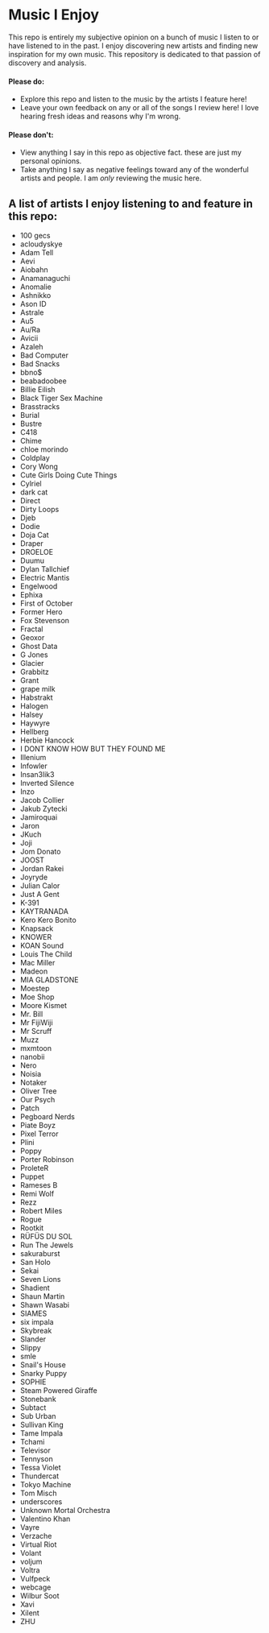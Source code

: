# Music I Enjoy
This repo is entirely my subjective opinion on a bunch of music I listen to or have listened to in the past.
I enjoy discovering new artists and finding new inspiration for my own music. This repository is dedicated to that passion of discovery and analysis.

#### Please **do**:
- Explore this repo and listen to the music by the artists I feature here!
- Leave your own feedback on any or all of the songs I review here! I love hearing fresh ideas and reasons why I'm wrong.
#### Please **don't**:
- View anything I say in this repo as objective fact. these are just my personal opinions.
- Take anything I say as negative feelings toward any of the wonderful artists and people. I am *only* reviewing the music here.

## A list of artists I enjoy listening to and feature in this repo:
- 100 gecs
- acloudyskye
- Adam Tell
- Aevi
- Aiobahn
- Anamanaguchi
- Anomalie
- Ashnikko
- Ason ID
- Astrale
- Au5
- Au/Ra
- Avicii
- Azaleh
- Bad Computer
- Bad Snacks
- bbno$
- beabadoobee
- Billie Eilish
- Black Tiger Sex Machine
- Brasstracks
- Burial
- Bustre
- C418
- Chime
- chloe morindo
- Coldplay
- Cory Wong
- Cute Girls Doing Cute Things
- Cylriel
- dark cat
- Direct
- Dirty Loops
- Djeb
- Dodie
- Doja Cat
- Draper
- DROELOE
- Duumu
- Dylan Tallchief
- Electric Mantis
- Engelwood
- Ephixa
- First of October
- Former Hero
- Fox Stevenson
- Fractal
- Geoxor
- Ghost Data
- G Jones
- Glacier
- Grabbitz
- Grant
- grape milk
- Habstrakt
- Halogen
- Halsey
- Haywyre
- Hellberg
- Herbie Hancock
- I DONT KNOW HOW BUT THEY FOUND ME
- Illenium
- Infowler
- Insan3lik3
- Inverted Silence
- Inzo
- Jacob Collier
- Jakub Zytecki
- Jamiroquai
- Jaron
- JKuch
- Joji
- Jom Donato
- JOOST
- Jordan Rakei
- Joyryde
- Julian Calor
- Just A Gent
- K-391
- KAYTRANADA
- Kero Kero Bonito
- Knapsack
- KNOWER
- KOAN Sound
- Louis The Child
- Mac Miller
- Madeon
- MIA GLADSTONE
- Moestep
- Moe Shop
- Moore Kismet
- Mr. Bill
- Mr FijiWiji
- Mr Scruff
- Muzz
- mxmtoon
- nanobii
- Nero
- Noisia
- Notaker
- Oliver Tree
- Our Psych
- Patch
- Pegboard Nerds
- Piate Boyz
- Pixel Terror
- Plini
- Poppy
- Porter Robinson
- ProleteR
- Puppet
- Rameses B
- Remi Wolf
- Rezz
- Robert Miles
- Rogue
- Rootkit
- RÜFÜS DU SOL
- Run The Jewels
- sakuraburst
- San Holo
- Sekai
- Seven Lions
- Shadient
- Shaun Martin
- Shawn Wasabi
- SIAMES
- six impala
- Skybreak
- Slander
- Slippy
- smle
- Snail's House
- Snarky Puppy
- SOPHIE
- Steam Powered Giraffe
- Stonebank
- Subtact
- Sub Urban
- Sullivan King
- Tame Impala
- Tchami
- Televisor
- Tennyson
- Tessa Violet
- Thundercat
- Tokyo Machine
- Tom Misch
- underscores
- Unknown Mortal Orchestra
- Valentino Khan
- Vayre
- Verzache
- Virtual Riot
- Volant
- voljum
- Voltra
- Vulfpeck
- webcage
- Wilbur Soot
- Xavi
- Xilent
- ZHU